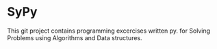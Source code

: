 # SyPy

This git project contains programming excercises written py. for Solving Problems using Algorithms and Data structures. 
